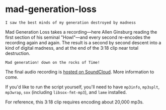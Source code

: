 mad-generation-loss
===================

    I saw the best minds of my generation destroyed by madness

Mad Generation Loss takes a recording—here Allen Ginsburg reading the first section of his seminal "Howl"—and every second re-encodes the recording again and again. The result is a second by second descent into a kind of digital madness, and at the end of the 3:18 clip near total destruction.

    Mad generation! down on the rocks of Time!
    
The final audio recording is [hosted on SoundCloud](https://soundcloud.com/thisisparker/mad-generation-loss). More information to come.

If you'd like to run the script yourself, you'll need to have `mp3info`, `mp3splt`, `mp3wrap`, `sox` (including `libsox-fmt-mp3`), and `lame` installed.

For reference, this 3:18 clip requires encoding about 20,000 mp3s.
